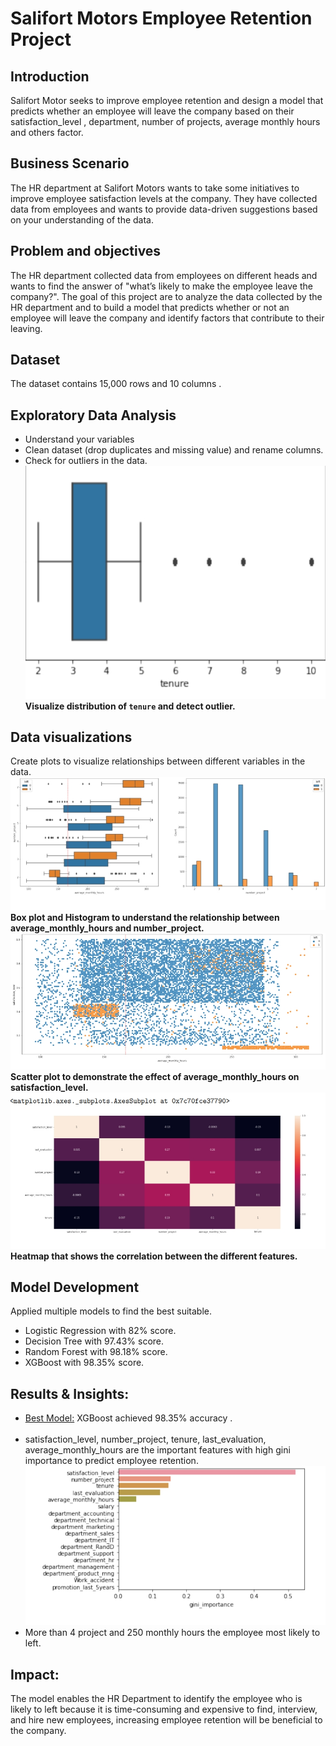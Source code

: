 # Salifort Motors Employee Retention Project

## Introduction 

Salifort Motor seeks to improve employee retention and design a model that predicts whether an employee will leave the company based on their satisfaction_level , department, number of projects, average monthly hours and others factor.

## Business Scenario

The HR department at Salifort Motors wants to take some initiatives to improve employee satisfaction levels at the company. They have collected data from employees and wants to provide data-driven
suggestions based on your understanding of the data.

## Problem and objectives

The HR department collected data from employees on different heads and wants to find the answer of "what’s
likely to make the employee leave the company?". The goal of this project are to analyze the data collected by the HR department and to build a
model that predicts whether or not an employee will leave the company and identify factors that contribute
to their leaving.

## Dataset 
The dataset contains 15,000 rows and 10 columns .

## Exploratory Data Analysis 

- Understand your variables
- Clean dataset (drop duplicates and missing value) and rename columns.
- Check for outliers in the data.
 <br>![alt text](https://github.com/mayanktiwari-cpu/Data_science_project/blob/caa928276d8e512fe10f068f44806131ee2789bf/Salifort%20Motors%20Employee%20Retention%20Project/Screenshot_2025-08-19-08-21-04-93_e2d5b3f32b79de1d45acd1fad96fbb0f.jpg)
<br>**Visualize distribution of `tenure` and detect outlier.**
## Data visualizations 
Create plots to visualize relationships between different 
variables in the data.
<br>![alt text](https://github.com/mayanktiwari-cpu/Data_science_project/blob/4a52689dce12f0752ec712763dcb3deb8bcf6fa7/Salifort%20Motors%20Employee%20Retention%20Project/Screenshot_2025-08-19-09-51-33-30_e2d5b3f32b79de1d45acd1fad96fbb0f.jpg)<br>
**Box plot and Histogram to understand the relationship between average_monthly_hours and number_project.**
![alt text](https://github.com/mayanktiwari-cpu/Data_science_project/blob/8e6f93a91f0b0038ab60aec8fbccf75f88152627/Salifort%20Motors%20Employee%20Retention%20Project/Screenshot_2025-08-19-10-06-24-73_e2d5b3f32b79de1d45acd1fad96fbb0f.jpg)
**Scatter plot to demonstrate the effect of average_monthly_hours on satisfaction_level.**
![alt](https://github.com/mayanktiwari-cpu/Data_science_project/blob/6ca0c15cbc015570a0361bf8b7d1ac1345b0a727/Salifort%20Motors%20Employee%20Retention%20Project/Screenshot_2025-08-19-12-43-25-25_e2d5b3f32b79de1d45acd1fad96fbb0f.jpg)
**Heatmap that shows the correlation between the different features.**

## Model Development
Applied multiple models to find the best suitable.
- Logistic Regression with 82% score.
- Decision Tree with 97.43% score.
- Random Forest with 98.18% score.
- XGBoost with 98.35% score.
## Results & Insights:
- <ins>Best Model:</ins> XGBoost achieved 98.35% accuracy .
<br></br>
- satisfaction_level, number_project, tenure, last_evaluation, average_monthly_hours are the important features with high gini importance to predict employee retention.
![alt text](https://github.com/mayanktiwari-cpu/Data_science_project/blob/cc14d87ce2d2ca657e000240047a40e9bdfbb0cd/Salifort%20Motors%20Employee%20Retention%20Project/Screenshot_2025-08-19-22-11-27-40_e2d5b3f32b79de1d45acd1fad96fbb0f.jpg)
- More than 4 project and 250 monthly hours the employee most likely to left.

## Impact:

The model enables the HR Department to identify the employee who is likely to left because it is time-consuming and expensive to find, interview, and hire new
employees, increasing employee retention will be beneficial to the company.
